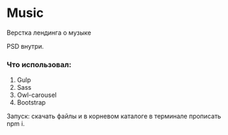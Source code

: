 # Music
Верстка лендинга о музыке

PSD внутри.

### Что использовал:
1. Gulp
2. Sass
3. Owl-carousel
4. Bootstrap

Запуск: скачать файлы и в корневом каталоге в терминале прописать npm i.
